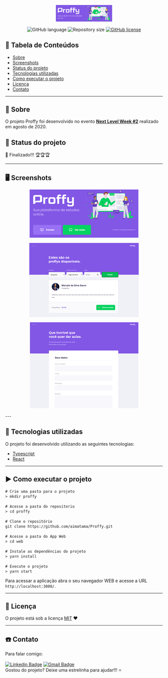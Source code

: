<p align="center">
  <img src="./screenshots/logoApp.png" width="180">
</p>

<div align="center">

![GitHub language](https://img.shields.io/github/languages/count/aimatama/Proffy?color=%2304D361)
![Repository size](https://img.shields.io/github/repo-size/aimatama/Proffy)
[![GitHub license](https://img.shields.io/github/license/aimatama/Proffy)](https://github.com/aimatama/Proffy/blob/master/LICENSE)<space> <space>

</div>

## 📑 Tabela de Conteúdos

- [Sobre](#-Sobre)
- [Screenshots](#-Screenshots)
- [Status do projeto](#-Status-do-projeto)
- [Tecnologias utilizadas](#-Tecnologias-utilizadas)
- [Como executar o projeto](#-Como-executar-o-projeto)
- [Licença](#-Licença)
- [Contato](#-Contato)

---

## 💬 Sobre

O projeto Proffy foi desenvolvido no evento **[Next Level Week #2](https://nextlevelweek.com/)** realizado em agosto de 2020.

## 🏁 Status do projeto

🏁 Finalizado!!! 🏆🏆🏆

---

## 🖥 Screenshots

<p align="center">
    <img src="./screenshots/screenshot01.png">
</p>
<p align="center">
    <img src="./screenshots/screenshot02.png">
</p>
<p align="center">
    <img src="./screenshots/screenshot03.png">
</p>
---

## 🚀 Tecnologias utilizadas

O projeto foi desenvolvido utilizando as seguintes tecnologias:

- [Typescript](https://www.typescriptlang.org/)
- [React](https://reactjs.org/)

---

## ▶️ Como executar o projeto

```
# Crie uma pasta para o projeto
> mkdir proffy

# Acesse a pasta do repositorio
> cd proffy

# Clone o repositório
git clone https://github.com/aimatama/Proffy.git

# Acesse a pasta do App Web
> cd web

# Instale as dependências do projeto
> yarn install

# Execute o projeto
> yarn start

```

Para acessar a aplicação abra o seu navegador WEB e acesse a URL `http://localhost:3000/`.

---

## 📜 Licença

O projeto está sob a licença [MIT](./LICENSE) ❤️

---

## ☎️ Contato

Para falar comigo:
<br/><br/>
[![Linkedin Badge](https://img.shields.io/badge/-AIMatama-blue?style=flat-square&logo=Linkedin&logoColor=white&link=https://www.linkedin.com/in/aimatama/)](https://www.linkedin.com/in/aimatama/)
[![Gmail Badge](https://img.shields.io/badge/-aimatama@gmail.com-c14438?style=flat-square&logo=Gmail&logoColor=white&link=mailto:aimatama@gmail.com)](mailto:aimatama@gmail.com)
<br/>
Gostou do projeto? Deixe uma estrelinha para ajudar!!! ⭐
